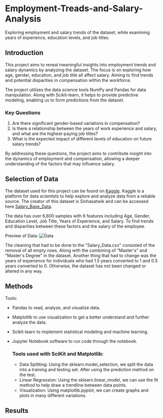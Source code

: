 # Employment-Treads-and-Salary-Analysis
Exploring employment and salary trends of the dataset, while examining years of experience, education levels, and job titles.

## Introduction

This project aims to reveal meaningful insights into employment trends and salary dynamics by analyzing the dataset. The focus is on exploring how age, gender, education, and job title all affect salary. Aiming to find trends and potential disparities in compensation within the workforce.

The project utilizes the data science tools NumPy and Pandas for data manipulation. Along with Scikit-learn, it helps to provide predictive modeling, enabling us to form predictions from the dataset.

### Key Questions

1. Are there significant gender-based variations in compensation?
2. Is there a relationship between the years of work experience and salary, and what are the highest-paying job titles?
3. What is the expected impact of different levels of education on future salary trends?

By addressing these questions, the project aims to contribute insight into the dynamics of employment and compensation, allowing a deeper understanding of the factors that may influence salary.

## Selection of Data

The dataset used for this project can be found on [Kaggle](https://www.kaggle.com/datasets). Kaggle is a platform for data scientists to help explore and analyze data from a reliable source. The creator of this dataset is Sinhasatwik and can be accessed here [Salary_Base_Data](https://www.kaggle.com/datasets/sinhasatwik/salary-base-data). 

The data has over 6,600 samples with 6 features including Age, Gender, Education Level, Job Title, Years of Experience, and Salary. To find trends and disparities between these factors and the salary of the employee. 

Preview of Data:
![Data](https://github.com/patela23ATWIT/Employment-Treads-and-Salary-Analysis/assets/90491468/c15a60a1-1a8d-4c48-82e7-2ef81d6b5b36)

The cleaning that had to be done to the "Salary_Data.csv" consisted of the removal of all empty rows. Along with the combining of "Master's" and "Master's Degree" in the dataset. Another thing that had to change was the years of experience for individuals who had 1.5 years converted to 1 and 0.5 years converted to 0. Otherwise, the dataset has not been changed or altered in any way. 

## Methods

Tools:
* Pandas to read, analyze, and visualize data.
* Matplotlib to use visualization to get a better understand and further analyze the data.
* Scikit-learn to implement statistical modeling and machine learning.
* Jupyter Notebook software to run code through the notebook.

  ### Tools used with SciKit and Matplotlib:
  * Data Splitting: Using the sklearn.model_selection, we split the data into a training and testing set. After using the prediction method on the test.
  * Linear Regression: Using the sklearn.linear_model, we can use the fit method to help draw a trendline between data points.
  * Visualization: Using matplotlib.pyplot, we can create graphs and plots in many different variations.

 ## Results


